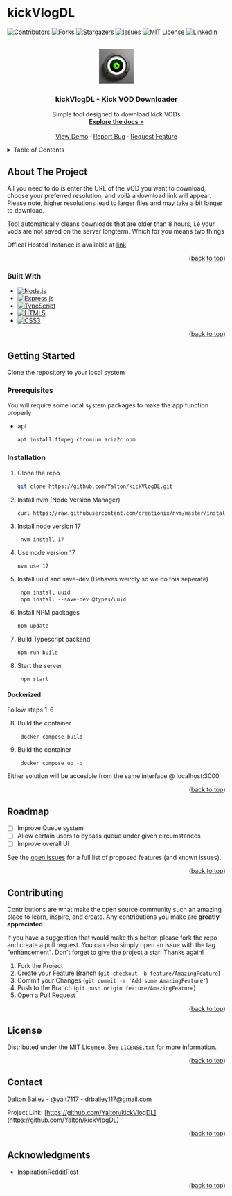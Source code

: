 # kickVlogDL 
<a name="readme-top"></a>

[![Contributors][contributors-shield]][contributors-url]
[![Forks][forks-shield]][forks-url]
[![Stargazers][stars-shield]][stars-url]
[![Issues][issues-shield]][issues-url]
[![MIT License][license-shield]][license-url]
[![LinkedIn][linkedin-shield]][linkedin-url]

<br />
<div align="center">
  <a href="https://github.com/Yalton/kickVlogDL">
    <img src="public/logo.png" alt="Logo" width="80" height="80">
  </a>
  <h3 align="center">kickVlogDL - Kick VOD Downloader</h3>
  <p align="center">
    Simple tool designed to download kick VODs
    <br />
    <a href="https://github.com/Yalton/kickVlogDL"><strong>Explore the docs »</strong></a>
    <br />
    <br />
    <a href="https://github.com/Yalton/kickVlogDL">View Demo</a>
    ·
    <a href="https://github.com/Yalton/kickVlogDL/issues">Report Bug</a>
    ·
    <a href="https://github.com/Yalton/kickVlogDL/issues">Request Feature</a>
  </p>
</div>
<details>
  <summary>Table of Contents</summary>
  <ol>
    <li>
      <a href="#about-the-project">About The Project</a>
      <ul>
        <li><a href="#built-with">Built With</a></li>
      </ul>
    </li>
    <li>
      <a href="#getting-started">Getting Started</a>
      <ul>
        <li><a href="#prerequisites">Prerequisites</a></li>
        <li><a href="#installation">Installation</a></li>
      </ul>
    </li>
    <li><a href="#roadmap">Roadmap</a></li>
    <li><a href="#contributing">Contributing</a></li>
    <li><a href="#license">License</a></li>
    <li><a href="#contact">Contact</a></li>
    <li><a href="#acknowledgments">Acknowledgments</a></li>
  </ol>
</details>

## About The Project

All you need to do is enter the URL of the VOD you want to download, choose your preferred resolution, and voilà 
a download link will appear. Please note, higher resolutions lead to larger files and may take a bit longer to
download.

Tool automatically cleans downloads that are older than 8 hours, i.e your vods are not saved on the server
longterm. Which for you means two things

Offical Hosted Instance is available at [link](https://kvlogdl.billbert.co)

<p align="right">(<a href="#readme-top">back to top</a>)</p>


### Built With

* [![Node.js][nodejs-badge]][nodejs-url]
* [![Express.js][expressjs-badge]][expressjs-url]
* [![TypeScript][typescript-badge]][typescript-url]
* [![HTML5][html-badge]][html-url]
* [![CSS3][css-badge]][css-url]

<p align="right">(<a href="#readme-top">back to top</a>)</p>



<!-- GETTING STARTED -->
## Getting Started

Clone the repository to your local system 

### Prerequisites

You will require some local system packages to make the app function properly 
* apt
  ```sh
  apt install ffmpeg chromium aria2c npm
  ```

### Installation


1. Clone the repo
   ```sh
   git clone https://github.com/Yalton/kickVlogDL.git
   ```
2. Install nvm (Node Version Manager)
   ```sh
   curl https://raw.githubusercontent.com/creationix/nvm/master/install.sh | bash
   ```
3. Install node version 17 
   ```
    nvm install 17
   ```
4. Use node version 17 
    ```
    nvm use 17
    ```
5. Install uuid and save-dev (Behaves weirdly so we do this seperate)
   ```
    npm install uuid
    npm install --save-dev @types/uuid
   ```
6. Install NPM packages
   ```sh
   npm update
   ```
7. Build Typescript backend 
   ```
   npm run build
   ```
8. Start the server
   ```
    npm start
   ```

#### Dockerized 

Follow steps 1-6

8. Build the container
   ```
    docker compose build
   ```

9. Build the container
   ```
    docker compose up -d
   ```

Either solution will be accesible from the same interface @ localhost:3000

<p align="right">(<a href="#readme-top">back to top</a>)</p>



<!-- ROADMAP -->
## Roadmap

- [ ] Improve Queue system
- [ ] Allow certain users to bypass queue under given circumstances
- [ ] Improve overall UI

See the [open issues](https://github.com/Yalton/kickVlogDL/issues) for a full list of proposed features (and known issues).

<p align="right">(<a href="#readme-top">back to top</a>)</p>


<!-- CONTRIBUTING -->
## Contributing

Contributions are what make the open source community such an amazing place to learn, inspire, and create. Any contributions you make are **greatly appreciated**.

If you have a suggestion that would make this better, please fork the repo and create a pull request. You can also simply open an issue with the tag "enhancement".
Don't forget to give the project a star! Thanks again!

1. Fork the Project
2. Create your Feature Branch (`git checkout -b feature/AmazingFeature`)
3. Commit your Changes (`git commit -m 'Add some AmazingFeature'`)
4. Push to the Branch (`git push origin feature/AmazingFeature`)
5. Open a Pull Request

<p align="right">(<a href="#readme-top">back to top</a>)</p>

<!-- LICENSE -->
## License

Distributed under the MIT License. See `LICENSE.txt` for more information.

<p align="right">(<a href="#readme-top">back to top</a>)</p>

<!-- CONTACT -->
## Contact

Dalton Bailey - [@yalt7117](https://twitter.com/yalt7117) - drbailey117@gmail.com

Project Link: [https://github.com/Yalton/kickVlogDL](https://github.com/Yalton/kickVlogDL)

<p align="right">(<a href="#readme-top">back to top</a>)</p>



<!-- ACKNOWLEDGMENTS -->
## Acknowledgments

* [InspirationRedditPost](https://www.reddit.com/r/KickStreaming/comments/14fv85p/how_you_can_download_kick_vods/)

<p align="right">(<a href="#readme-top">back to top</a>)</p>



<!-- MARKDOWN LINKS & IMAGES -->
<!-- https://www.markdownguide.org/basic-syntax/#reference-style-links -->

[nodejs-badge]: https://img.shields.io/badge/Node.js-339933?style=for-the-badge&logo=nodedotjs&logoColor=white
[nodejs-url]: https://nodejs.org

[expressjs-badge]: https://img.shields.io/badge/Express.js-000000?style=for-the-badge&logo=express&logoColor=white
[expressjs-url]: https://expressjs.com

[typescript-badge]: https://img.shields.io/badge/TypeScript-3178C6?style=for-the-badge&logo=typescript&logoColor=white
[typescript-url]: https://www.typescriptlang.org

[html-badge]: https://img.shields.io/badge/HTML5-E34F26?style=for-the-badge&logo=html5&logoColor=white
[html-url]: https://www.w3.org/html/

[css-badge]: https://img.shields.io/badge/CSS3-1572B6?style=for-the-badge&logo=css3&logoColor=white
[css-url]: https://www.w3.org/Style/CSS/Overview.en.html


[python-badge]: https://img.shields.io/badge/Python-3776AB?style=for-the-badge&logo=python&logoColor=white
[python-url]: https://www.python.org
[contributors-shield]: https://img.shields.io/github/contributors/Yalton/kickVlogDL.svg?style=for-the-badge
[contributors-url]: https://github.com/Yalton/kickVlogDL/graphs/contributors
[forks-shield]: https://img.shields.io/github/forks/Yalton/kickVlogDL.svg?style=for-the-badge
[forks-url]: https://github.com/Yalton/kickVlogDL/network/members
[stars-shield]: https://img.shields.io/github/stars/Yalton/kickVlogDL.svg?style=for-the-badge
[stars-url]: https://github.com/Yalton/kickVlogDL/stargazers
[issues-shield]: https://img.shields.io/github/issues/Yalton/kickVlogDL.svg?style=for-the-badge
[issues-url]: https://github.com/Yalton/kickVlogDL/issues
[license-shield]: https://img.shields.io/github/license/Yalton/kickVlogDL.svg?style=for-the-badge
[license-url]: https://github.com/Yalton/kickVlogDL/blob/master/LICENSE.txt
[linkedin-shield]: https://img.shields.io/badge/-LinkedIn-black.svg?style=for-the-badge&logo=linkedin&colorB=555
[linkedin-url]: https://linkedin.com/in/dalton-r-bailey
[product-screenshot]: images/screenshot.png
[Next.js]: https://img.shields.io/badge/next.js-000000?style=for-the-badge&logo=nextdotjs&logoColor=white
[Next-url]: https://nextjs.org/
[React.js]: https://img.shields.io/badge/React-20232A?style=for-the-badge&logo=react&logoColor=61DAFB
[React-url]: https://reactjs.org/
[Vue.js]: https://img.shields.io/badge/Vue.js-35495E?style=for-the-badge&logo=vuedotjs&logoColor=4FC08D
[Vue-url]: https://vuejs.org/
[Angular.io]: https://img.shields.io/badge/Angular-DD0031?style=for-the-badge&logo=angular&logoColor=white
[Angular-url]: https://angular.io/
[Svelte.dev]: https://img.shields.io/badge/Svelte-4A4A55?style=for-the-badge&logo=svelte&logoColor=FF3E00
[Svelte-url]: https://svelte.dev/
[Laravel.com]: https://img.shields.io/badge/Laravel-FF2D20?style=for-the-badge&logo=laravel&logoColor=white
[Laravel-url]: https://laravel.com
[Bootstrap.com]: https://img.shields.io/badge/Bootstrap-563D7C?style=for-the-badge&logo=bootstrap&logoColor=white
[Bootstrap-url]: https://getbootstrap.com
[JQuery.com]: https://img.shields.io/badge/jQuery-0769AD?style=for-the-badge&logo=jquery&logoColor=white
[JQuery-url]: https://jquery.com 